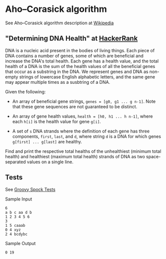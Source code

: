 # Aho–Corasick algorithm

See Aho–Corasick algorithm description at [Wikipedia](https://en.wikipedia.org/wiki/Aho–Corasick_algorithm)

## "Determining DNA Health" at [HackerRank](https://www.hackerrank.com/challenges/determining-dna-health)

DNA is a nucleic acid present in the bodies of living things. Each piece of DNA contains a number of genes,
some of which are beneficial and increase the DNA's total health. Each gene has a health value,
and the total health of a DNA is the sum of the health values of all the beneficial genes that occur
as a substring in the DNA. We represent genes and DNA as non-empty strings of lowercase English alphabetic
letters, and the same gene may appear multiple times as a susbtring of a DNA.

Given the following:

* An array of beneficial gene strings, `genes = [g0, g1 ... g n-1]`.
  Note that these gene sequences are not guaranteed to be distinct.

* An array of gene health values, `health = [h0, h1 ... h n-1]`, 
  where each `h[i]` is the health value for gene `g[i]`.

* A set of `s` DNA strands where the definition of each gene has three components,
  `first`, `last`, and `d`, where string `d` is a DNA for which genes 
  `g[first] ... g[last]` are healthy.

Find and print the respective total healths of the unhealthiest (minimum total health)
and healthiest (maximum total health) strands of DNA as two space-separated values
on a single line.

## Tests
 
See [Groovy Spock Tests](../../../../../../../test/groovy/com/tydbits/hackerrank/strings/aho_corasick)

Sample Input
```
6
a b c aa d b
1 2 3 4 5 6
3
1 5 caaab
0 4 xyz
2 4 bcdybc
```

Sample Output
```
0 19
```
